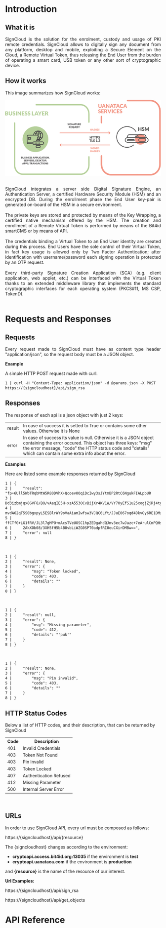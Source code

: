 # Introduction

## What it is

<div style="text-align: justify">
SignCloud is the solution for the enrolment, custody and usage of PKI remote credentials. SignCloud allows to digitally sign any document from any platform, desktop and mobile, exploiting a Secure Element on the Cloud, a Remote Virtual Token, thus releasing the End User from the burden of operating a smart card, USB token or any other sort of cryptographic device.
</div>

## How it works

This image summarizes how SignCloud works:

![img](https://raw.githubusercontent.com/UANATACA/SIGNCLOUD-REPO/main/img/signcloud-hiw.png?token=ATF574RBIQRMTBZ3ZXJHXF3ALXHH2)
<br></br>

<div style="text-align: justify">
SignCloud integrates a server side Digital Signature Engine, an Authentication Server, a certified Hardware Security Module (HSM) and an encrypted DB. During the enrollment phase the End User key-pair is generated on-board of the HSM in a secure environment.<br></br>
</div>

<div style="text-align: justify">
The private keys are stored and protected by means of the Key Wrapping, a certified native mechanism offered by the HSM. The creation and enrollment of a Remote Virtual Token is performed by means of the Bit4id smartCMS or by means of API.
<br></br>
</div>

<div style="text-align: justify">
The credentials binding a Virtual Token to an End User identity are created during this process. End Users have the sole control of their Virtual Token, in fact key usage is allowed only by Two Factor Authentication; after identification with username/password each signing operation is protected by an OTP request.<br></br>
</div>

<div style="text-align: justify">
Every third-party Signature Creation Application (SCA) (e.g. client application, web applet, etc.) can be interfaced with the Virtual Token thanks to an extended middleware library that implements the standard cryptographic interfaces for each operating system (PKCS#11, MS CSP, TokenD).<br></br>
</div>

# Requests and Responses

## Requests
<div style="text-align: justify">
Every request made to SignCloud must have as content type header "application/json", so the request body must be a JSON object.
</div>

**Example**

A simple HTTP POST request made with curl.

	1 | curl -H "Content-Type: application/json" -d @params.json -X POST https://{signcloudhost}/api/sign_rsa

## Responses

The response of each api is a json object with just 2 keys:

<html>
<table>
  <tr>
    <td>result</td><td>In case of success it is setted to True or contains some other values. Otherwise it is None</td>
  </tr>
  <tr>
    <td>error</td><td>	In case of success its value is null. Otherwise it is a JSON object containing the error occured. This object has three keys: "msg" the error message, "code" the HTTP status code and "details" which can contain some extra info about the error.</td>
  </tr>
</table>
<html>  

**Examples**

Here are listed some example responses returned by SignCloud

	1 | {
	2 |     "result": "fp+6Ull5WbTRqbMtW5R80DVhX+Qcoev0OqiDcIwy3sJYtmBP2RtC6NgukFIALpbUR
	3 |     Dd3izbmjqx8GVF8/BO/vAaqIE5H+xzA553OCvBijXr4KV1W/VY70yEfS1u25xogjZjRj4tg9qEKu
    4 |     mvdA62qT5S0bgxpyL5ESBlrWY9oVaAiamIwfsw3VJQC6Lft/JJuE067oqd4DkvOy6RE1DMzk/imq
    5 |     ffCTfG+LG1fRV/JL3l7gMPO+mAcsTVeUOSC1hpZEDgahdQJmv3ec7wJazc+7eArulCmPQHsAJS4O
    6 |     2AkXOb08/3XH5fH5b4B8vbLiWZG0SPT0adpfRI0euCXirDMBw==",
    7 |     "error": null
    8 | }

</br>

	1 | {
	2 |     "result": None,
	3 |     "error": {
	4 |         "msg": "Token locked",
	5 |         "code": 403,
	6 |         "details": ""
	7 |     }
	8 | }

</br>

    1 | {
    2 |     "result": null,
    3 |     "error": {
    4 |         "msg": "Missing parameter",
    5 |         "code": 412,
    6 |         "details": "'puk'"
    7 |     }
    8 | }

 </br>

    1 | {
    2 |     "result": None,
    3 |     "error": {
    4 |         "msg": "Pin invalid",
    5 |         "code": 403,
    6 |         "details": ""
    7 |     }
    8 | }

## HTTP Status Codes

Below a list of HTTP codes, and their description, that can be returned by SignCloud

<html>
<table>
  <tr>
    <th>Code</th><th>Description</th>
  </tr>
  <tr>
    <td>401</td><td>Invalid Credentials</td>
  </tr>
  <tr>
    <td>403</td><td>Token Not Found</td>
  </tr>
  <tr>
    <td>403</td><td>Pin Invalid</td>
  </tr>
  <tr>
    <td>403</td><td>Token Locked</td>
  </tr>
  <tr>
    <td>407</td><td>Authentication Refused</td>
  </tr>
  <tr>
    <td>412</td><td>Missing Parameter</td>
  </tr>
  <tr>
    <td>500</td><td>Internal Server Error</td>
  </tr>  
</table> 
</br> 
</html>

## URLs

In order to use SignCloud API, every url must be composed as follows:

  https://{signcloudhost}/api/{resource}

The {signcloudhost} changes according to the environment:

- **cryptoapi.access.bit4id.org:13035** if the environment is **test**
- **cryptoapi.uanataca.com** if the environment is **production**

and **{resource}** is the name of the resource of our interest.

**Url Examples:**

  https://{signcloudhost}/api/sign_rsa

  https://{signcloudhost}/api/get_objects  


# API Reference

